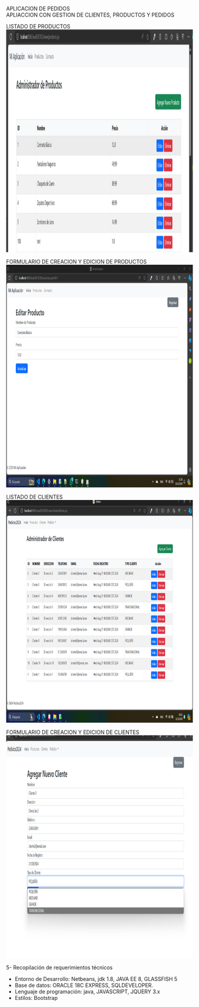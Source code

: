 

APLICACION DE PEDIDOS <br>
APLIACCION CON GESTION DE CLIENTES, PRODUCTOS Y PEDIDOS<br>


LISTADO DE PRODUCTOS<br>
 <img src="imagenes_repositorio/listado_prods.png" alt="ventas .png" width="1000" height="600">

 FORMULARIO DE CREACION Y EDICION DE PRODUCTOS<br>
 <img src="imagenes_repositorio/edicion_creacion.png" alt="ventas .png" width="1000" height="600">


LISTADO DE CLIENTES<br>
 <img src="imagenes_repositorio/listado_clientes.png" alt="ventas .png" width="1000" height="600">

 FORMULARIO DE CREACION Y EDICION DE CLIENTES<br>
 <img src="imagenes_repositorio/edicion_creacion_clientes.png" alt="ventas .png" width="1000" height="600">



5-	Recopilación de requerimientos técnicos <br>
-	Entorno de Desarrollo: Netbeans, jdk 1.8, JAVA EE 8, GLASSFISH 5 <br>
-	Base de datos: ORACLE 18C EXPRESS, SQLDEVELOPER.<br>
-	Lenguaje de programación: java, JAVASCRIPT, JQUERY 3.x  <br>
-	Estilos: Bootstrap <br>

